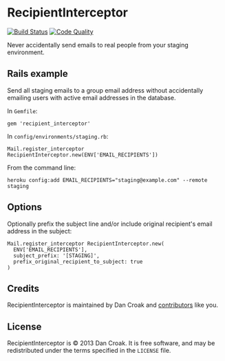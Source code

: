 RecipientInterceptor
====================

[![Build Status](https://secure.travis-ci.org/croaky/recipient_interceptor.png)](http://travis-ci.org/croaky/recipient_interceptor?branch=master)
[![Code Quality](https://codeclimate.com/badge.png)](https://codeclimate.com/github/croaky/recipient_interceptor)

Never accidentally send emails to real people from your staging environment.

Rails example
-------------

Send all staging emails to a group email address without accidentally emailing
users with active email addresses in the database.

In `Gemfile`:

    gem 'recipient_interceptor'

In `config/environments/staging.rb`:

    Mail.register_interceptor RecipientInterceptor.new(ENV['EMAIL_RECIPIENTS'])

From the command line:

    heroku config:add EMAIL_RECIPIENTS="staging@example.com" --remote staging

Options
-------

Optionally prefix the subject line and/or include original recipient's email address in the subject:

    Mail.register_interceptor RecipientInterceptor.new(
      ENV['EMAIL_RECIPIENTS'],
      subject_prefix: '[STAGING]',
      prefix_original_recipient_to_subject: true
    )

Credits
-------

RecipientInterceptor is maintained by Dan Croak and
[contributors](/croaky/recipient_interceptor/contributors) like you.

License
-------

RecipientInterceptor is © 2013 Dan Croak. It is free software, and may be
redistributed under the terms specified in the `LICENSE` file.
